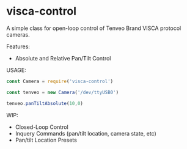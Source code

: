 # visca-control
A simple class for open-loop control of Tenveo Brand VISCA protocol cameras.

Features:
* Absolute and Relative Pan/Tilt Control

USAGE:
```javascript
const Camera = require('visca-control')

const tenveo = new Camera('/dev/ttyUSB0')

tenveo.panTiltAbsolute(10,0)
```

WIP:
* Closed-Loop Control
* Inquery Commands (pan/tilt location, camera state, etc)
* Pan/tilt Location Presets
